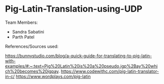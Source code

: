 # Pig-Latin-Translation-using-UDP


Team Members:

* Sandra Sabatini
* Parth Patel

References/Sources used:

https://bunnystudio.com/blog/a-quick-guide-for-translating-to-pig-latin-with-examples/#:~:text=Pig%20Latin%20is%20a%20pseudo,igp%2Bay%20which%20becomes%20igpay.
https://www.codewithc.com/pig-latin-translator-in-c/
https://www.wordplays.com/pig-latin
